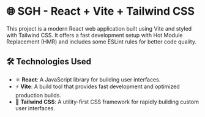 # 🌐 SGH - React + Vite + Tailwind CSS

This project is a modern React web application built using Vite and styled with Tailwind CSS. It offers a fast development setup with Hot Module Replacement (HMR) and includes some ESLint rules for better code quality.



## 🛠️ Technologies Used

- ⚛️ **React**: A JavaScript library for building user interfaces.
- ⚡ **Vite**: A build tool that provides fast development and optimized production builds.
- 🎨 **Tailwind CSS**: A utility-first CSS framework for rapidly building custom user interfaces.
